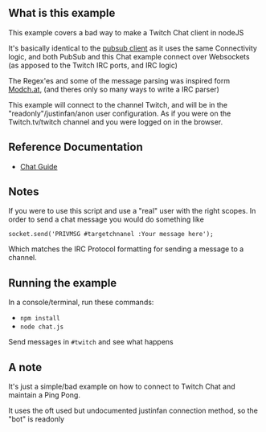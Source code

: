 ## What is this example

This example covers a bad way to make a Twitch Chat client in nodeJS

It's basically identical to the [pubsub client](https://github.com/BarryCarlyon/twitch_misc/tree/master/pubsub) as it uses the same Connectivity logic, and both PubSub and this Chat example connect over Websockets (as apposed to the Twitch IRC ports, and IRC logic)

The Regex'es and some of the message parsing was inspired form [Modch.at](https://github.com/CBenni/mt2), (and theres only so many ways to write a IRC parser)

This example will connect to the channel Twitch, and will be in the "readonly"/justinfan/anon user configuration. As if you were on the Twitch.tv/twitch channel and you were logged on in the browser.

## Reference Documentation

- [Chat Guide](https://dev.twitch.tv/docs/irc/guide)

## Notes

If you were to use this script and use a "real" user with the right scopes.
In order to send a chat message you would do something like

    socket.send('PRIVMSG #targetchnanel :Your message here');
    
Which matches the IRC Protocol formatting for sending a message to a channel.

## Running the example

In a console/terminal, run these commands:

- `npm install`
- `node chat.js`

Send messages in `#twitch` and see what happens

## A note

It's just a simple/bad example on how to connect to Twitch Chat and maintain a Ping Pong.

It uses the oft used but undocumented justinfan connection method, so the "bot" is readonly
